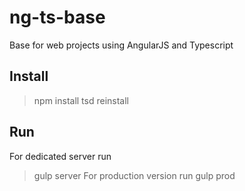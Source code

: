 # ng-ts-base
Base for web projects using AngularJS and Typescript

## Install
> npm install
> tsd reinstall

## Run
For dedicated server run
> gulp server
For production version run
> gulp prod
